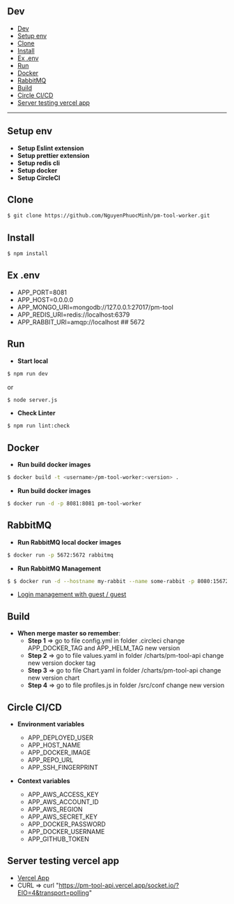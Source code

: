 ## Dev

- [Dev](#dev)
- [Setup env](#setup-env)
- [Clone](#clone)
- [Install](#install)
- [Ex .env](#ex-env)
- [Run](#run)
- [Docker](#docker)
- [RabbitMQ](#rabbitmq)
- [Build](#build)
- [Circle CI/CD](#circle-cicd)
- [Server testing vercel app](#server-testing-vercel-app)

---

## Setup env

- **Setup Eslint extension**
- **Setup prettier extension**
- **Setup redis cli**
- **Setup docker**
- **Setup CircleCI**

## Clone

```sh
$ git clone https://github.com/NguyenPhuocMinh/pm-tool-worker.git
```

## Install

```sh
$ npm install
```

## Ex .env

- APP_PORT=8081
- APP_HOST=0.0.0.0
- APP_MONGO_URI=mongodb://127.0.0.1:27017/pm-tool
- APP_REDIS_URI=redis://localhost:6379
- APP_RABBIT_URI=amqp://localhost ## 5672

## Run

- **Start local**

```sh
$ npm run dev
```

or

```sh
$ node server.js
```

- **Check Linter**

```sh
$ npm run lint:check
```

## Docker

- **Run build docker images**

```sh
$ docker build -t <username>/pm-tool-worker:<version> .
```

- **Run build docker images**

```sh
$ docker run -d -p 8081:8081 pm-tool-worker
```

## RabbitMQ

- **Run RabbitMQ local docker images**

```sh
$ docker run -p 5672:5672 rabbitmq
```

- **Run RabbitMQ Management**
  
```sh
$ $ docker run -d --hostname my-rabbit --name some-rabbit -p 8080:15672 rabbitmq:3-management
```

- [Login management with guest / guest](https://localhost:8080)

## Build

- **When merge master so remember**:
  - **Step 1** => go to file config.yml in folder .circleci change APP_DOCKER_TAG and APP_HELM_TAG new version
  - **Step 2** => go to file values.yaml in folder /charts/pm-tool-api change new version docker tag
  - **Step 3** => go to file Chart.yaml in folder /charts/pm-tool-api change new version chart
  - **Step 4** => go to file profiles.js in folder /src/conf change new version

## Circle CI/CD

- **Environment variables**

  - APP_DEPLOYED_USER
  - APP_HOST_NAME
  - APP_DOCKER_IMAGE
  - APP_REPO_URL
  - APP_SSH_FINGERPRINT

- **Context variables**

  - APP_AWS_ACCESS_KEY
  - APP_AWS_ACCOUNT_ID
  - APP_AWS_REGION
  - APP_AWS_SECRET_KEY
  - APP_DOCKER_PASSWORD
  - APP_DOCKER_USERNAME
  - APP_GITHUB_TOKEN

## Server testing vercel app

- [Vercel App](https://pm-tool-api.vercel.app)
- CURL => curl "https://pm-tool-api.vercel.app/socket.io/?EIO=4&transport=polling"
